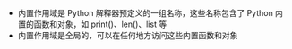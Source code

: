  - 内置作用域是 Python 解释器预定义的一组名称，这些名称包含了 Python 内置的函数和对象，如 print()、len()、list 等
 - 内置作用域是全局的，可以在任何地方访问这些内置函数和对象